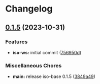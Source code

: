 # Changelog

## [0.1.5](https://github.com/hugomrdias/iso-repo/compare/iso-ws-v0.0.1...iso-ws-v0.1.5) (2023-10-31)


### Features

* **iso-ws:** initial commit ([756950d](https://github.com/hugomrdias/iso-repo/commit/756950da313445c53666fdc98bde53e246458990))


### Miscellaneous Chores

* **main:** release iso-base 0.1.5 ([3849a49](https://github.com/hugomrdias/iso-repo/commit/3849a49eb867fbdaf3ed95173144b448d4a42f4c))
